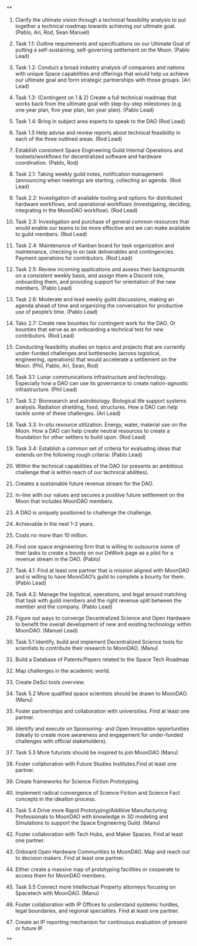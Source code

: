 **

1.  Clarify the ultimate vision through a technical feasibility analysis to put together a technical roadmap towards achieving our ultimate goal. (Pablo, Ari, Rod, Sean Manuel)
    

1.  Task 1.1: Outline requirements and specifications on our Ultimate Goal of putting a self-sustaining, self-governing settlement on the Moon. (Pablo Lead)
    
2.  Task 1.2: Conduct a broad industry analysis of companies and nations with unique Space capabilities and offerings that would help us achieve our ultimate goal and form strategic partnerships with those groups. (Ari Lead)
    
3.  Task 1.3: (Contingent on 1 & 2) Create a full technical roadmap that works back from the ultimate goal with step-by-step milestones (e.g. one year plan, five year plan, ten year plan). (Pablo Lead)
    
4.  Task 1.4: Bring in subject area experts to speak to the DAO (Rod Lead)
    
5.  Task 1.5 Help advise and review reports about technical feasibility in each of the three outlined areas. (Rod Lead)
    

3.  Establish consistent Space Engineering Guild Internal Operations and toolsets/workflows for decentralized software and hardware coordination. (Pablo, Rod)
    

1.  Task 2.1: Taking weekly guild notes, notification management (announcing when meetings are starting, collecting an agenda. (Rod Lead)
    
2.  Task 2.2: Investigation of available tooling and options for distributed hardware workflows, and operational workflows (investigating, deciding, integrating in the MoonDAO workflow). (Rod Lead)
    
3.  Task 2.3: Investigation and purchase of general common resources that would enable our teams to be more effective and we can make available to guild members. (Rod Lead)
    
4.  Task 2.4: Maintenance of Kanban board for task organization and maintenance, checking in on task deliverables and contingencies. Payment operations for contributors. (Rod Lead)
    
5.  Task 2.5: Review incoming applications and assess their backgrounds on a consistent weekly basis, and assign them a Discord role, onboarding them, and providing support for orientation of the new members. (Pablo Lead)
    
6.  Task 2.6: Moderate and lead weekly guild discussions, making an agenda ahead of time and organizing the conversation for productive use of people’s time. (Pablo Lead)
    
7.  Taks 2.7: Create new bounties for contingent work for the DAO. Or bounties that serve as an onboarding a technical test for new contributors. (Rod Lead)
    

5.  Conducting feasibility studies on topics and projects that are currently under-funded challenges and bottlenecks (across logistical, engineering, operations) that would accelerate a settlement on the Moon. (Phil, Pablo, Ari, Sean, Rod)
    

1.  Task 3.1: Lunar communications infrastructure and technology. Especially how a DAO can use its governance to create nation-agnostic infrastructure. (Phil Lead)
    
2.  Task 3.2: Bioresearch and astrobiology. Biological life support systems analysis. Radiation shielding, food, structures. How a DAO can help tackle some of these challenges. (Ari Lead)
    
3.  Task 3.3: In-situ resource utilization. Energy, water, material use on the Moon. How a DAO can help create neutral resources to create a foundation for other settlers to build upon. (Rod Lead)
    
4.  Task 3.4: Establish a common set of criteria for evaluating ideas that extends on the following rough criteria: (Pablo Lead)
    

1.  Within the technical capabilities of the DAO (or presents an ambitious challenge that is within reach of our technical abilities).
    
2.  Creates a sustainable future revenue stream for the DAO.
    
3.  In-line with our values and secures a positive future settlement on the Moon that includes MoonDAO members.
    
4.  A DAO is uniquely positioned to challenge the challenge.
    
5.  Achievable in the next 1-2 years.
    
6.  Costs no more than 10 million.
    

7.  Find one space engineering firm that is willing to outsource some of their tasks to create a bounty on our DeWork page as a pilot for a revenue stream in the DAO. (Pablo)
    

1.  Task 4.1: Find at least one partner that is mission aligned with MoonDAO and is willing to have MoonDAO’s guild to complete a bounty for them. (Pablo Lead)
    
2.  Task 4.2: Manage the logistical, operations, and legal around matching that task with guild members and the right revenue split between the member and the company. (Pablo Lead)
    

9.  Figure out ways to converge Decentralized Science and Open Hardware to benefit the overall development of new and existing technology within MoonDAO. (Manuel Lead)
    

1.  Task 5.1 Identify, build and implement Decentralized Science tools for scientists to contribute their research to MoonDAO. (Manu)
    

1.  Build a Database of Patents/Papers related to the Space Tech Roadmap
    
2.  Map challenges in the academic world.
    
3.  Create DeSci tools overview.
    

3.  Task 5.2 More qualified space scientists should be drawn to MoonDAO. (Manu)
    

1.  Foster partnerships and collaboration with universities. Find at least one partner.
    
2.  Identify and execute on Sponsoring- and Open Innovation opportunities (ideally to create more awareness and engagement for under-funded challenges with official stakeholders).
    

5.  Task 5.3 More futurists should be inspired to join MoonDAO (Manu)
    

1.  Foster collaboration with Future Studies Institutes.Find at least one partner.
    
2.  Create frameworks for Science Fiction Prototyping.
    
3.  Implement radical convergence of Science Fiction and Science Fact concepts in the ideation process.
    

7.  Task 5.4 Drive more Rapid Prototyping/Additive Manufacturing Professionals to MoonDAO with knowledge in 3D modeling and Simulations to support the Space Engineering Guild. (Manu)
    

1.  Foster collaboration with Tech Hubs, and Maker Spaces. Find at least one partner.
    
2.  Onboard Open Hardware Communities to MoonDAO. Map and reach out to decision makers. Find at least one partner.
    
3.  Either create a massive map of prototyping facilities or cooperate to access them for MoonDAO members.
    

9.  Task 5.5 Connect more Intellectual Property attorneys focusing on Spacetech with MoonDAO. (Manu)
    

1.  Foster collaboration with IP Offices to understand systemic hurdles, legal boundaries, and regional specialties. Find at least one partner.
    
2.  Create an IP reporting mechanism for continuous evaluation of present or future IP.
    





**